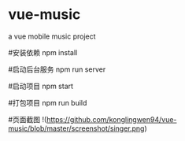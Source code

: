 # vue-music
a vue mobile music project

#安装依赖
npm install

#启动后台服务
npm run server

#启动项目
npm start

#打包项目
npm run build

#页面截图
!(https://github.com/konglingwen94/vue-music/blob/master/screenshot/singer.png)